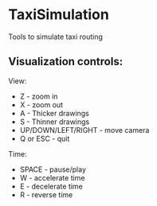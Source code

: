 # TaxiSimulation
Tools to simulate taxi routing

## Visualization controls:
View:
- Z - zoom in
- X - zoom out
- A - Thicker drawings
- S - Thinner drawings
- UP/DOWN/LEFT/RIGHT - move camera
- Q or ESC - quit

Time:
- SPACE - pause/play
- W - accelerate time
- E - decelerate time
- R - reverse time
